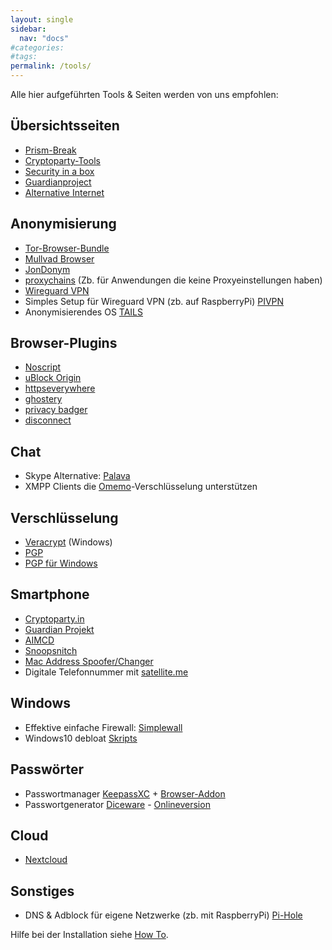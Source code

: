 ```yaml
---
layout: single
sidebar:
  nav: "docs"
#categories:
#tags:
permalink: /tools/
---
```


Alle hier aufgeführten Tools & Seiten werden von uns empfohlen:

## Übersichtsseiten
+ <a href="https://prism-break.org/de/" target="_blank">Prism-Break</a>
+ <a href="https://www.cryptoparty.in/learn/tools" target="_blank">Cryptoparty-Tools</a>
+ <a href="https://securityinabox.org/en/tools" target="_blank">Security in a box</a>
+ <a href="https://guardianproject.info/apps/" target="_blank">Guardianproject</a>
+ <a href="https://github.com/redecentralize/alternative-internet" target="_blank">Alternative Internet</a>

## Anonymisierung
+ <a href="https://www.torproject.org/download/download-easy.html.en" target="_blank">Tor-Browser-Bundle</a>
+ <a href="https://mullvad.net/de/browser">Mullvad Browser</a>
+ <a href="https://www.anonym-surfen.de/software.html" target="_blank">JonDonym</a>
+ <a href="https://github.com/haad/proxychains" target="_blank">proxychains</a> (Zb. für Anwendungen die keine Proxyeinstellungen haben)
+ <a href="https://www.wireguard.com" target="_blank">Wireguard VPN</a>
+ Simples Setup für Wireguard VPN (zb. auf RaspberryPi) <a href="https://www.pivpn.io">PIVPN</a>
+ Anonymisierendes OS <a href="https://tails.net">TAILS</a>

## Browser-Plugins
+ <a href="https://noscript.net/getit" target="_blank"><span class="author-g-tqy5ovrn5oqkm1z122zr">Noscript</span></a>
+ <a href="https://github.com/gorhill/uBlock/" target="_blank"><span class="author-g-tqy5ovrn5oqkm1z122zr">uBlock Origin</span></a>
+ <a href="https://www.eff.org/https-everywhere" target="_blank"><span class="author-g-tqy5ovrn5oqkm1z122zr">httpseverywhere</span></a>
+ <a href="https://www.ghostery.com/en/try-us/download-add-on/" target="_blank"><span class="author-g-z122zt8sdyx6eayfr2jm">ghostery</span></a>
+ <a href="https://www.eff.org/privacybadger" target="_blank">privacy badger</a>
+ <a href="https://disconnect.me/#get-cta" target="_blank">disconnect</a>

## Chat
+ Skype Alternative: <a href="https://palava.tv/" target="_blank">Palava</a>
+ XMPP Clients die <a href="https://omemo.top" target="_blank">Omemo</a>-Verschlüsselung unterstützen

## Verschlüsselung
+ <a href="https://www.veracrypt.fr/" target="_blank">Veracrypt</a> (Windows)
+ <a href="https://www.gnupg.org/index.de.html" target="_blank">PGP</a>
+ <a href="http://www.gpg4win.org/" target="_blank">PGP für Windows</a>

## Smartphone
+ <a href="https://www.cryptoparty.in/learn/tools#mobile_phone" target="_blank">Cryptoparty.in</a>
+ <a href="https://guardianproject.info/apps/" target="_blank">Guardian Projekt</a>
+ <a href="https://github.com/CellularPrivacy/Android-IMSI-Catcher-Detector/wiki/Recommendations" target="_blank">AIMCD</a>
+ <a href="https://opensource.srlabs.de/projects/snoopsnitch" target="_blank">Snoopsnitch</a>
+ <a href="https://github.com/KillAllSnitches/macster">Mac Address Spoofer/Changer</a>
+ Digitale Telefonnummer mit [satellite.me](https://satellite.me)

## Windows
+ Effektive einfache Firewall: <a href="https://www.henrypp.org/product/simplewall">Simplewall</a>
+ Windows10 debloat <a href="https://github.com/W4RH4WK/Debloat-Windows-10">Skripts</a>

## Passwörter
+ Passwortmanager <a href="https://keepassxc.org">KeepassXC</a> + <a href="https://keepassxc.org/docs/KeePassXC_GettingStarted#_install_the_browser_extension">Browser-Addon</a>
+ Passwortgenerator <a href="https://diceware.dmuth.org">Diceware</a> - <a href="https://diceware.rempe.us/#eff">Onlineversion</a>

## Cloud
+ [Nextcloud](https://nextcloud.com/)

## Sonstiges
+ DNS & Adblock für eigene Netzwerke (zb. mit RaspberryPi) <a href="https://pi-hole.net">Pi-Hole</a>

Hilfe bei der Installation siehe [How To](../howto/).

